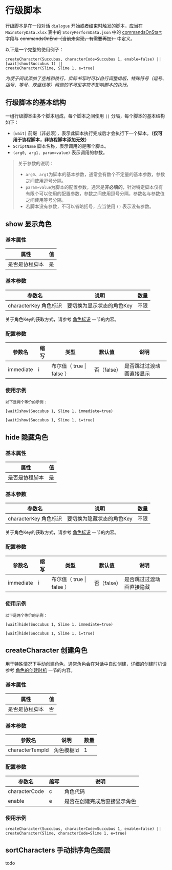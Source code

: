 # 行级脚本

行级脚本是在一段对话 `dialogue` 开始或者结束时触发的脚本，应当在 `MainStoryData.xlsx` 表中的 `StoryPerformData.json` 中的 [commandsOnStart](../tables/story-dialogue#commandsonstart-起始执行脚本) 字段与 <s>commandsOnEnd（当前未实现，有需要再加）</s> 中定义。

以下是一个完整的使用例子：

```text
createCharacter(Succubus, characterCode=Succubus 1, enable=false) ||
[wait]show(Succubus 1) ||
createCharacter(Slime, Slime 1, e=true)
```

*为便于阅读添加了空格和换行，实际书写时可以自行调整排版，特殊符号（逗号、括号、等号、双竖线等）两侧的不可见字符不影响脚本的执行。*

## 行级脚本的基本结构

一组行级脚本由多个脚本组成，每个脚本之间使用 `||` 分隔，每个脚本的基本结构如下：

- `[wait]` 前缀（非必须），表示此脚本执行完成后才会执行下一个脚本。**（仅可用于协程脚本，非协程脚本添加无效）**
- `ScriptName` 脚本名称，表示调用的是哪个脚本。
- `(arg0, arg1, param=value)` 表示调用的参数。
> 关于参数的说明：
> - `arg0`、`arg1`为脚本的基本参数，通常会有数个不定量的基本参数，参数之间使用逗号分隔。
> - `param=value`为脚本的配置参数，通常是**非必填的**，针对特定脚本仅有有限个可以使用的配置参数，参数之间使用逗号分隔，参数名与参数值之间使用等号分隔。
> - 若脚本没有参数，不可以省略括号，应当使用 `()` 表示没有参数。

## show 显示角色


### 基本属性

| 属性      | 值 |
|---------|---|
| 是否是协程脚本 | 是 |

### 基本参数

| 参数名               | 说明             | 数量 |
|-------------------|----------------|----|
| characterKey 角色标识 | 要切换为显示状态的角色Key | 不限 |

关于角色Key的获取方式，请参考 [角色标识](../system/character-key) 一节的内容。

### 配置参数

| 参数名       | 缩写 | 类型                   | 默认值      | 说明           |
|-----------|----|----------------------|----------|--------------|
| immediate | i  | 布尔值（ true \| false ） | 否（false） | 是否跳过过渡动画直接显示 |

### 使用示例

```text
以下是两个等价的示例：

[wait]show(Succubus 1, Slime 1, immediate=true)

[wait]show(Succubus 1, Slime 1, i=true)
```

## hide 隐藏角色

### 基本属性

| 属性      | 值 |
|---------|---|
| 是否是协程脚本 | 是 |

### 基本参数

| 参数名               | 说明             | 数量 |
|-------------------|----------------|----|
| characterKey 角色标识 | 要切换为隐藏状态的角色Key | 不限 |

关于角色Key的获取方式，请参考 [角色标识](../system/character-key) 一节的内容。

### 配置参数

| 参数名       | 缩写 | 类型                   | 默认值      | 说明           |
|-----------|----|----------------------|----------|--------------|
| immediate | i  | 布尔值（ true \| false ） | 否（false） | 是否跳过过渡动画直接隐藏 |

### 使用示例

```text
以下是两个等价的示例：

[wait]hide(Succubus 1, Slime 1, immediate=true)

[wait]hide(Succubus 1, Slime 1, i=true)
```

## createCharacter 创建角色

用于特殊情况下手动创建角色，通常角色会在对话中自动创建，详细的创建时机请参考 [角色的创建时机](../system/character-key#角色的创建时机) 一节的内容。

### 基本属性

| 属性      | 值 |
|---------|---|
| 是否是协程脚本 | 否 |

### 基本参数

| 参数名             | 说明     | 数量 |
|-----------------|--------|----|
| characterTempId | 角色模板Id | 1  |

### 配置参数

| 参数名           | 缩写 | 说明             |
|---------------|----|----------------|
| characterCode | c  | 角色代码           |
| enable        | e  | 是否在创建完成后直接显示角色 |

### 使用示例

```text
createCharacter(Succubus, characterCode=Succubus 1, enable=false) ||
createCharacter(Slime, characterCode=Slime 1, e=true)
```

## sortCharacters 手动排序角色图层

todo